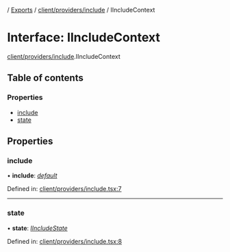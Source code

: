 [](../README.md) / [Exports](../modules.md) / [client/providers/include](../modules/client_providers_include.md) / IIncludeContext

# Interface: IIncludeContext

[client/providers/include](../modules/client_providers_include.md).IIncludeContext

## Table of contents

### Properties

- [include](client_providers_include.iincludecontext.md#include)
- [state](client_providers_include.iincludecontext.md#state)

## Properties

### include

• **include**: [*default*](../classes/base_root_module_itemdefinition_include.default.md)

Defined in: [client/providers/include.tsx:7](https://github.com/onzag/itemize/blob/11a98dec/client/providers/include.tsx#L7)

___

### state

• **state**: [*IIncludeState*](base_root_module_itemdefinition_include.iincludestate.md)

Defined in: [client/providers/include.tsx:8](https://github.com/onzag/itemize/blob/11a98dec/client/providers/include.tsx#L8)
